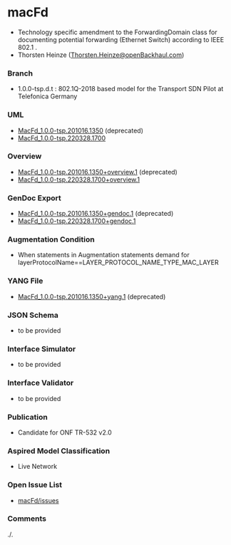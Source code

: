 # macFd
- Technology specific amendment to the ForwardingDomain class for documenting potential forwarding (Ethernet Switch) according to IEEE 802.1 .
- Thorsten Heinze (Thorsten.Heinze@openBackhaul.com)

### Branch
- 1.0.0-tsp.d.t : 802.1Q-2018 based model for the Transport SDN Pilot at Telefonica Germany

### UML
- [MacFd_1.0.0-tsp.201016.1350](./MacFd_1.0.0-tsp.201016.1350.zip) (deprecated)
- [MacFd_1.0.0-tsp.220328.1700](./MacFd_1.0.0-tsp.220328.1700.zip)

### Overview 
- [MacFd_1.0.0-tsp.201016.1350+overview.1](./MacFd_1.0.0-tsp.201016.1350+overview.1.png) (deprecated)
- [MacFd_1.0.0-tsp.220328.1700+overview.1](./MacFd_1.0.0-tsp.220328.1700+overview.1.png)

### GenDoc Export
- [MacFd_1.0.0-tsp.201016.1350+gendoc.1](./MacFd_1.0.0-tsp.201016.1350+gendoc.1.docx) (deprecated)
- [MacFd_1.0.0-tsp.220328.1700+gendoc.1](./MacFd_1.0.0-tsp.220328.1700+gendoc.1.docx)

### Augmentation Condition
- When statements in Augmentation statements demand for layerProtocolName==LAYER_PROTOCOL_NAME_TYPE_MAC_LAYER

### YANG File
- [MacFd_1.0.0-tsp.201016.1350+yang.1](./MacFd_1.0.0-tsp.201016.1350+yang.1.zip) (deprecated)

### JSON Schema
- to be provided

### Interface Simulator
- to be provided

### Interface Validator
- to be provided

### Publication
- Candidate for ONF TR-532 v2.0

### Aspired Model Classification
- Live Network

### Open Issue List
- [macFd/issues](../../issues)

### Comments
./.
